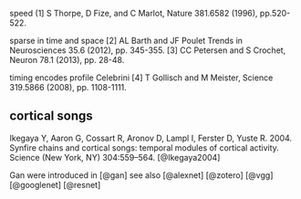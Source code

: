 



speed
(1] S Thorpe, D Fize, and C Marlot, Nature 381.6582 (1996), pp.520-522.

sparse in time and space
[2] AL Barth and JF Poulet
Trends in Neurosciences 35.6 (2012), pp. 345-355. [3] CC Petersen and S Crochet, Neuron 78.1 (2013), pp. 28-48.

timing encodes profile
Celebrini
[4] T Gollisch and M Meister, Science 319.5866 (2008), pp. 1108-1111.



## cortical songs

Ikegaya Y, Aaron G, Cossart R, Aronov D, Lampl I, Ferster D, Yuste R. 2004. Synfire chains and cortical songs: temporal modules of cortical activity. Science (New York, NY) 304:559–564. [@Ikegaya2004]


Gan were introduced in [@gan] see also [@alexnet] [@zotero] [@vgg] [@googlenet] [@resnet]
